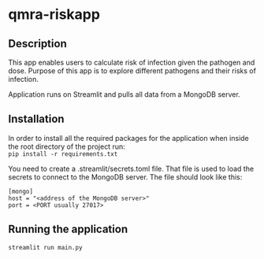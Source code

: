 # qmra-riskapp


## Description

This app enables users to calculate risk of infection given the pathogen and dose. Purpose of this app is to explore different pathogens and their risks of infection.

Application runs on Streamlit and pulls all data from a MongoDB server. 

## Installation 

In order to install all the required packages for the application when inside the root directory of the project run: \
```pip install -r requirements.txt ```

You need to create a .streamlit/secrets.toml file. That file is used to load the secrets to connect to the MongoDB server. The file should look like this:
```
[mongo]
host = "<address of the MongoDB server>"
port = <PORT usually 27017>
```

##  Running the application 

``` streamlit run main.py ```


